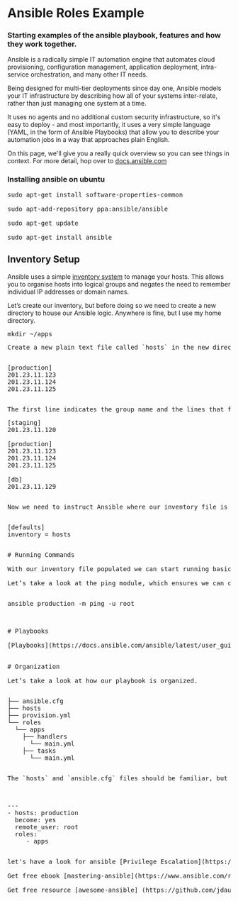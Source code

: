 # Ansible Roles Example
### Starting examples of the ansible playbook, features and how they work together.

Ansible is a radically simple IT automation engine that automates cloud provisioning, configuration management, application deployment, intra-service orchestration, and many other IT needs.

Being designed for multi-tier deployments since day one, Ansible models your IT infrastructure by describing how all of your systems inter-relate, rather than just managing one system at a time.

It uses no agents and no additional custom security infrastructure, so it's easy to deploy - and most importantly, it uses a very simple language (YAML, in the form of Ansible Playbooks) that allow you to describe your automation jobs in a way that approaches plain English.

On this page, we'll give you a really quick overview so you can see things in context. For more detail, hop over to [docs.ansible.com](https://docs.ansible.com)

### Installing ansible on ubuntu
<pre>
sudo apt-get install software-properties-common

sudo apt-add-repository ppa:ansible/ansible

sudo apt-get update

sudo apt-get install ansible
</pre>

## Inventory Setup

Ansible uses a simple [inventory system](https://docs.ansible.com/ansible/latest/user_guide/intro_inventory.html) to manage your hosts. This allows you to organise hosts into logical groups and negates the need to remember individual IP addresses or domain names. 

Let’s create our inventory, but before doing so we need to create a new directory to house our Ansible logic. Anywhere is fine, but I use my home directory.

<pre>
mkdir ~/apps
<pre>
Create a new plain text file called `hosts` in the new directory, with the following contents:

<pre>
[production]
201.23.11.123
201.23.11.124
201.23.11.125
<pre>

The first line indicates the group name and the lines that follow are our hosts. Multiple groups can be created using the `[group name]` syntax and hosts can belong to multiple groups. For example:
<pre>
[staging]
201.23.11.120

[production]
201.23.11.123
201.23.11.124
201.23.11.125

[db]
201.23.11.129
<pre>

Now we need to instruct Ansible where our inventory file is located. Create a new file called `ansible.cfg` with the following contents.

<pre>
[defaults]
inventory = hosts
<pre>

# Running Commands

With our inventory file populated we can start running basic commands on the hosts, but first let’s briefly look at [modules](https://docs.ansible.com/ansible/latest/user_guide/modules.html) . Modules are small plugins that are executed on the host and allow you to interact with the remote system, as if you were logged in via SSH. Common modules include: apt, service, file and lineinfile, but Ansible ships with hundreds of [core modules](https://docs.ansible.com/ansible/latest/modules/list_of_all_modules.html), all of which are maintained by the core development team. Modules greatly simplify the process of running commands on your remote systems, and cut down the need to manually write shell or bash scripts. Generally, most unix commands have an associated module and if not, someone else has probably created one.

Let’s take a look at the ping module, which ensures we can connect to our hosts:
<pre> 
ansible production -m ping -u root
<pre>


# Playbooks

[Playbooks](https://docs.ansible.com/ansible/latest/user_guide/playbooks.html) allow you to chain commands together, essentially creating a blueprint or set of procedual instructions. Ansible will execute the playbook in sequence and ensure the state of each command is as desired before moving onto the next. This is what makes Ansible idempotent. If you cancel the playbook execution partway through and restart it later, only the commands that haven’t completed previously will execute.


# Organization

Let’s take a look at how our playbook is organized.
<pre>

├── ansible.cfg
├── hosts
├── provision.yml
└── roles
  └── apps
    ├── handlers
      └── main.yml
    ├── tasks
      └── main.yml
<pre>

The `hosts` and `ansible.cfg` files should be familiar, but let’s take a look at the `provision.yml` file.

<pre> 
---
- hosts: production
  become: yes
  remote_user: root
  roles: 
     - apps 
<pre>

let's have a look for ansible [Privilege Escalation](https://docs.ansible.com/ansible/latest/user_guide/become.html) 

Get free ebook [mastering-ansible](https://www.ansible.com/resources/ebooks/mastering-ansible)

Get free resource [awesome-ansible] (https://github.com/jdauphant/awesome-ansible)
